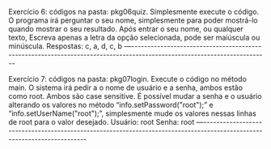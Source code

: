 Exercício 6:
códigos na pasta: pkg06quiz.
Simplesmente execute o código. O programa irá perguntar o seu nome,  simplesmente para poder mostrá-lo quando mostrar o seu resultado. Após entrar o seu nome, ou qualquer texto, 
Escreva apenas a letra da opção selecionada, pode ser maiúscula ou minúscula.
Respostas: c, a, d, c, b
—------------------------------------------------------------------------------------------------------------------------

Exercício 7:
códigos na pasta: pkg07login.
Execute o código no método main. O sistema irá pedir a o nome de usuário e a senha, ambos estão como root. Ambos são case sensitive. É possível mudar a senha e o usuário alterando os valores no método “info.setPassword("root");”  e  “info.setUserName("root");”, simplesmente mude os valores nessas linhas de root para o valor desejado.
Usuário: root
Senha: root
—------------------------------------------------------------------------------------------------------------------------
